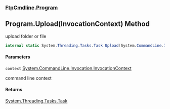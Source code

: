 ### [FtpCmdline](FtpCmdline.md 'FtpCmdline').[Program](Program.md 'FtpCmdline.Program')

## Program.Upload(InvocationContext) Method

upload folder or file

```csharp
internal static System.Threading.Tasks.Task Upload(System.CommandLine.Invocation.InvocationContext context);
```
#### Parameters

<a name='FtpCmdline.Program.Upload(System.CommandLine.Invocation.InvocationContext).context'></a>

`context` [System.CommandLine.Invocation.InvocationContext](https://docs.microsoft.com/en-us/dotnet/api/System.CommandLine.Invocation.InvocationContext 'System.CommandLine.Invocation.InvocationContext')

command line context

#### Returns
[System.Threading.Tasks.Task](https://docs.microsoft.com/en-us/dotnet/api/System.Threading.Tasks.Task 'System.Threading.Tasks.Task')